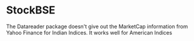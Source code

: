 # StockBSE


The Datareader package doesn't give out the MarketCap information from Yahoo Finance for Indian Indices. 
It works well for American Indices
